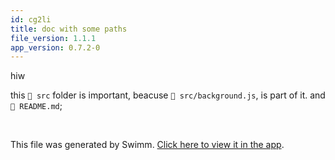 ```yaml
---
id: cg2li
title: doc with some paths
file_version: 1.1.1
app_version: 0.7.2-0
---
```


hiw

this `📄 src` folder is important, beacuse `📄 src/background.js`, is part of it. and `📄 README.md`;

<br/>

This file was generated by Swimm. [Click here to view it in the app](file:///repos/Z2l0aHViJTNBJTNBc3ItZXh0ZW5zaW9uJTNBJTNBZG91ZWs=/docs/cg2li).
